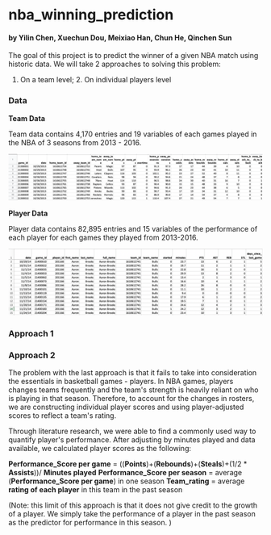 # nba_winning_prediction
#### by Yilin Chen, Xuechun Dou, Meixiao Han, Chun He, Qinchen Sun

The goal of this project is to predict the winner of a given NBA match using historic data. We will take 2 approaches to solving this problem:
  1. On a team level; 2. On individual players level

### Data

**Team Data**

Team data contains 4,170 entries and 19 variables of each games played in the NBA of 3 seasons from 2013 - 2016.

![](Team_Data1.png)

**Player Data**

Player data contains 82,895 entries and 15 variables of the performance of each player for each games they played from 2013-2016.

![](Player_Data1.png)

### Approach 1


### Approach 2 
The problem with the last approach is that it fails to take into consideration the essentials in basketball games - players. In NBA games, players changes teams frequently and the team's strength is heavily reliant on who is playing in that season. Therefore, to account for the changes in rosters, we are constructing individual player scores and using player-adjusted scores to reflect a team's rating.

Through literature research, we were able to find a commonly used way to quantify player's performance. After adjusting by minutes played and data available, we calculated player scores as the following: 

__Performance_Score per game__ = ((**Points**)+(**Rebounds**)+(**Steals**)+(1/2 * **Assists**))/ **Minutes played**
__Performance_Score per season__ = average (**Performance_Score per game**) in one season
__Team_rating__ =  average **rating of each player** in this team in the past season

(Note: this limit of this approach is that it does not give credit to the growth of a player. We simply take the performance of a player in the past season as the predictor for performance in this season. )

